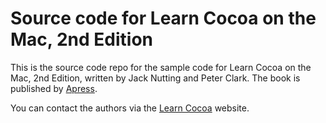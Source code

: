 Source code for Learn Cocoa on the Mac, 2nd Edition
======

This is the source code repo for the sample code for Learn Cocoa on the Mac, 2nd Edition, written by Jack Nutting and Peter Clark.
The book is published by [Apress](http://www.apress.com/9781430245421).

You can contact the authors via the [Learn Cocoa](http://www.learncocoa.org "learncocoa.org") website.
